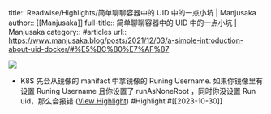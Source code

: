 title:: Readwise/Highlights/简单聊聊容器中的 UID 中的一点小坑 | Manjusaka
author:: [[Manjusaka]]
full-title:: 简单聊聊容器中的 UID 中的一点小坑 | Manjusaka
category:: #articles
url:: https://www.manjusaka.blog/posts/2021/12/03/a-simple-introduction-about-uid-docker/#%E5%BC%80%E7%AF%87

![](https://readwise-assets.s3.amazonaws.com/media/uploaded_book_covers/profile_182549/sea-7772372_1280.jpg)
- K8$ 先会从镜像的 manifact 中拿镜像的 Runing Username. 如果你镜像里有设置 Runing Username 且你设置了 runAsNoneRoot ，同时你没设置 Run uid，那么会报错 ([View Highlight](https://read.readwise.io/read/01hdz9asq2y76mah2rvg5a9x6m)) #Highlight #[[2023-10-30]]